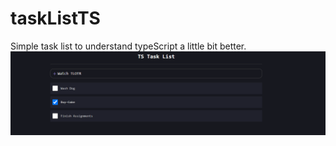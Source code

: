 # taskListTS

Simple task list to understand typeScript a little bit better.
![Screenshot](previewTSTL.png)
